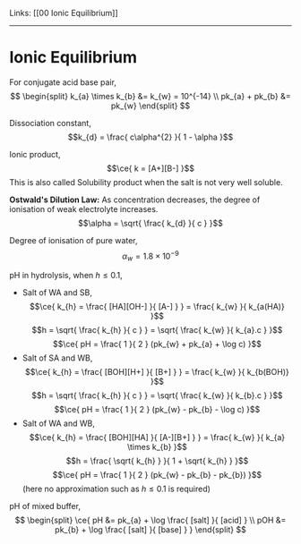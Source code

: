Links: [[00 Ionic Equilibrium]] 
___
# Ionic Equilibrium
For conjugate acid base pair,
$$
\begin{split}
k_{a} \times k_{b} &= k_{w} = 10^{-14} \\
pk_{a} + pk_{b} &= pk_{w}
\end{split}
$$

Dissociation constant,
$$k_{d} = \frac{ c\alpha^{2} }{ 1 - \alpha }$$

Ionic product,
$$\ce{ k = [A+][B-] }$$
This is also called Solubility product when the salt is not very well soluble.

**Ostwald's Dilution Law:** As concentration decreases, the degree of ionisation of weak electrolyte increases. 
$$\alpha = \sqrt{ \frac{ k_{d} }{ c } }$$

Degree of ionisation of pure water,
$$\alpha_{w} = 1.8 \times 10^{-9}$$

pH in hydrolysis, when $h \leq 0.1$,
- Salt of WA and SB,
	$$\ce{ k_{h} = \frac{ [HA][OH-] }{ [A-] } } = \frac{ k_{w} }{ k_{a(HA)} }$$
	$$h = \sqrt{ \frac{ k_{h} }{ c } } = \sqrt{ \frac{ k_{w} }{ k_{a}.c } }$$
	$$\ce{ pH = \frac{ 1 }{ 2 } (pk_{w} + pk_{a} + \log c) }$$
- Salt of SA and WB,
	$$\ce{ k_{h} = \frac{ [BOH][H+] }{ [B+] } } = \frac{ k_{w} }{ k_{b(BOH)} }$$
	$$h = \sqrt{ \frac{ k_{h} }{ c } } = \sqrt{ \frac{ k_{w} }{ k_{b}.c } }$$
	$$\ce{ pH = \frac{ 1 }{ 2 } (pk_{w} - pk_{b} - \log c) }$$
- Salt of WA and WB,
	$$\ce{ k_{h} = \frac{ [BOH][HA] }{ [A-][B+] } } = \frac{ k_{w} }{ k_{a} \times k_{b} }$$
	$$h = \frac{ \sqrt{ k_{h} } }{ 1 + \sqrt{ k_{h} } }$$
	$$\ce{ pH = \frac{ 1 }{ 2 } (pk_{w} - pk_{b} - pk_{b}) }$$
	(here no approximation such as $h \leq 0.1$ is required)

pH of mixed buffer,
$$
\begin{split}
\ce{ 
pH &= pk_{a} + \log \frac{ [salt] }{ [acid] } \\
pOH &= pk_{b} + \log \frac{ [salt] }{ [base] }
 }
\end{split}
$$
